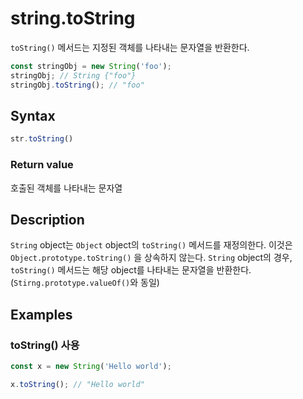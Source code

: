 # string.toString

`toString()` 메서드는 지정된 객체를 나타내는 문자열을 반환한다.
```js
const stringObj = new String('foo');
stringObj; // String {"foo"}
stringObj.toString(); // "foo"
```

## Syntax

```js
str.toString()
```

### Return value

호출된 객체를 나타내는 문자열

## Description

`String` object는 `Object` object의 `toString()` 메서드를 재정의한다. 이것은 `Object.prototype.toString()` 을 상속하지 않는다. `String` object의 경우, `toString()` 메서드는 해당 object를 나타내는 문자열을 반환한다. (`Stirng.prototype.valueOf()`와 동일)

## Examples 

### toString() 사용

```js
const x = new String('Hello world');

x.toString(); // "Hello world"
```

